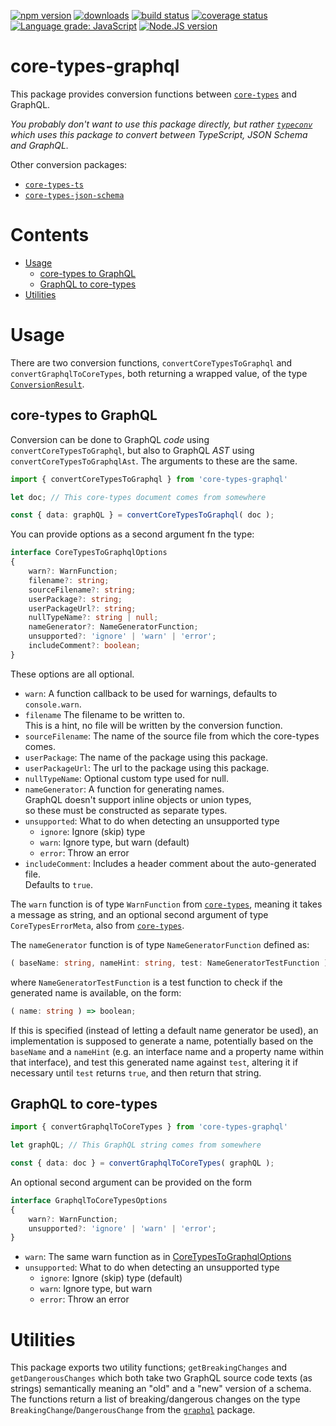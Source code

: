[![npm version][npm-image]][npm-url]
[![downloads][downloads-image]][npm-url]
[![build status][build-image]][build-url]
[![coverage status][coverage-image]][coverage-url]
[![Language grade: JavaScript][lgtm-image]][lgtm-url]
[![Node.JS version][node-version]][node-url]


# core-types-graphql

This package provides conversion functions between [`core-types`][core-types-github-url] and GraphQL.

*You probably don't want to use this package directly, but rather [`typeconv`][typeconv-github-url] which uses this package to convert between TypeScript, JSON Schema and GraphQL.*

Other conversion packages:
 * [`core-types-ts`][core-types-ts-github-url]
 * [`core-types-json-schema`][core-types-json-schema-github-url]


# Contents

 * [Usage](#usage)
   * [core-types to GraphQL](#core-types-to-graphql)
   * [GraphQL to core-types](#graphql-to-core-types)
 * [Utilities](#utilities)


# Usage

There are two conversion functions, `convertCoreTypesToGraphql` and `convertGraphqlToCoreTypes`, both returning a wrapped value, of the type [`ConversionResult`](https://github.com/grantila/core-types#conversion).


## core-types to GraphQL

Conversion can be done to GraphQL *code* using `convertCoreTypesToGraphql`, but also to GraphQL *AST* using `convertCoreTypesToGraphqlAst`. The arguments to these are the same.

```ts
import { convertCoreTypesToGraphql } from 'core-types-graphql'

let doc; // This core-types document comes from somewhere

const { data: graphQL } = convertCoreTypesToGraphql( doc );
```

You can provide options as a second argument fn the type:

```ts
interface CoreTypesToGraphqlOptions
{
	warn?: WarnFunction;
	filename?: string;
	sourceFilename?: string;
	userPackage?: string;
	userPackageUrl?: string;
	nullTypeName?: string | null;
	nameGenerator?: NameGeneratorFunction;
	unsupported?: 'ignore' | 'warn' | 'error';
	includeComment?: boolean;
}
```

These options are all optional.

 * `warn`: A function callback to be used for warnings, defaults to `console.warn`.
 * `filename` The filename to be written to.<br />This is a hint, no file will be written by the conversion function.
 * `sourceFilename`: The name of the source file from which the core-types comes.
 * `userPackage`: The name of the package using this package.
 * `userPackageUrl`: The url to the package using this package.
 * `nullTypeName`: Optional custom type used for null.
 * `nameGenerator`: A function for generating names.<br />GraphQL doesn't support inline objects or union types,<br />so these must be constructed as separate types.
 * `unsupported`: What to do when detecting an unsupported type
   * `ignore`: Ignore (skip) type
   * `warn`: Ignore type, but warn (default)
   * `error`: Throw an error
 * `includeComment`: Includes a header comment about the auto-generated file.<br />Defaults to `true`.

The `warn` function is of type `WarnFunction` from [`core-types`][core-types-github-url], meaning it takes a message as string, and an optional second argument of type `CoreTypesErrorMeta`, also from [`core-types`][core-types-github-url].

The `nameGenerator` function is of type `NameGeneratorFunction` defined as:

```ts
( baseName: string, nameHint: string, test: NameGeneratorTestFunction ) => string;
```

where `NameGeneratorTestFunction` is a test function to check if the generated name is available, on the form:

```ts
( name: string ) => boolean;
```

If this is specified (instead of letting a default name generator be used), an implementation is supposed to generate a name, potentially based on the `baseName` and a `nameHint` (e.g. an interface name and a property name within that interface), and test this generated name against `test`, altering it if necessary until `test` returns `true`, and then return that string.


## GraphQL to core-types

```ts
import { convertGraphqlToCoreTypes } from 'core-types-graphql'

let graphQL; // This GraphQL string comes from somewhere

const { data: doc } = convertGraphqlToCoreTypes( graphQL );
```

An optional second argument can be provided on the form

```ts
interface GraphqlToCoreTypesOptions
{
	warn?: WarnFunction;
	unsupported?: 'ignore' | 'warn' | 'error';
}
```

 * `warn`: The same warn function as in [CoreTypesToGraphqlOptions](#core-types-to-graphql)
 * `unsupported`: What to do when detecting an unsupported type
   * `ignore`: Ignore (skip) type (default)
   * `warn`: Ignore type, but warn
   * `error`: Throw an error


# Utilities

This package exports two utility functions; `getBreakingChanges` and `getDangerousChanges` which both take two GraphQL source code texts (as strings) semantically meaning an "old" and a "new" version of a schema. The functions return a list of breaking/dangerous changes on the type `BreakingChange`/`DangerousChange` from the [`graphql`][graphql-npm-url] package.


[npm-image]: https://img.shields.io/npm/v/core-types-graphql.svg
[npm-url]: https://npmjs.org/package/core-types-graphql
[downloads-image]: https://img.shields.io/npm/dm/core-types-graphql.svg
[build-image]: https://img.shields.io/github/workflow/status/grantila/core-types-graphql/Master.svg
[build-url]: https://github.com/grantila/core-types-graphql/actions?query=workflow%3AMaster
[coverage-image]: https://coveralls.io/repos/github/grantila/core-types-graphql/badge.svg?branch=master
[coverage-url]: https://coveralls.io/github/grantila/core-types-graphql?branch=master
[lgtm-image]: https://img.shields.io/lgtm/grade/javascript/g/grantila/core-types-graphql.svg?logo=lgtm&logoWidth=18
[lgtm-url]: https://lgtm.com/projects/g/grantila/core-types-graphql/context:javascript
[node-version]: https://img.shields.io/node/v/core-types-graphql
[node-url]: https://nodejs.org/en/

[typeconv-github-url]: https://github.com/grantila/typeconv
[core-types-github-url]: https://github.com/grantila/core-types
[core-types-ts-github-url]: https://github.com/grantila/core-types-ts
[core-types-json-schema-github-url]: https://github.com/grantila/core-types-json-schema
[graphql-npm-url]: https://npmjs.org/package/graphql
